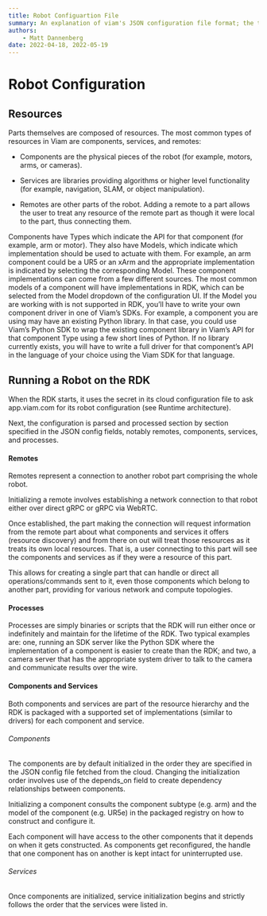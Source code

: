 ```yaml
---
title: Robot Configuartion File
summary: An explanation of viam's JSON configuration file format; the top level fields, their meanings, and example entries.
authors:
    - Matt Dannenberg
date: 2022-04-18, 2022-05-19
---
```

# Robot Configuration

## Resources
Parts themselves are composed of resources.
The most common types of resources in Viam are components, services, and remotes:

* Components are the physical pieces of the robot (for example, motors, arms, or cameras).

* Services are libraries providing algorithms or higher level functionality (for example, navigation, SLAM, or object manipulation).

* Remotes are other parts of the robot.
Adding a remote to a part allows the user to treat any resource of the remote part as though it were local to the part, thus connecting them.

Components have Types which indicate the API for that component (for example, arm or motor).
They also have Models, which indicate which implementation should be used to actuate with them.
For example, an arm component could be a UR5 or an xArm and the appropriate implementation is indicated by selecting the corresponding Model.
These component implementations can come from a few different sources.
The most common models of a component will have implementations in RDK, which can be selected from the Model dropdown of the configuration UI.
If the Model you are working with is not supported in RDK, you’ll have to write your own component driver in one of Viam’s SDKs.
For example, a component you are using may have an existing Python library.
In that case, you could use Viam’s Python SDK to wrap the existing component library in Viam’s API for that component Type using a few short lines of Python.
If no library currently exists, you will have to write a full driver for that component’s API in the language of your choice using the Viam SDK for that language.

## Running a Robot on the RDK
When the RDK starts, it uses the secret in its cloud configuration file to ask app.viam.com for its robot configuration (see Runtime architecture).

Next, the configuration is parsed and processed section by section specified in the JSON config fields, notably remotes, components, services, and processes.

#### Remotes
Remotes represent a connection to another robot part comprising the whole robot.

Initializing a remote involves establishing a network connection to that robot either over direct gRPC or gRPC via WebRTC.

Once established, the part making the connection will request information from the remote part about what components and services it offers (resource discovery) and from there on out will treat those resources as it treats its own local resources.
That is, a user connecting to this part will see the components and services as if they were a resource of this part.

This allows for creating a single part that can handle or direct all operations/commands sent to it, even those components which belong to another part, providing for various network and compute topologies.

#### Processes
Processes are simply binaries or scripts that the RDK will run either once or indefinitely and maintain for the lifetime of the RDK.
Two typical examples are: one, running an SDK server like the Python SDK where the implementation of a component is easier to create than the RDK; and two, a camera server that has the appropriate system driver to talk to the camera and communicate results over the wire.

#### Components and Services
Both components and services are part of the resource hierarchy and the RDK is packaged with a supported set of implementations (similar to drivers) for each component and service.

###### Components
The components are by default initialized in the order they are specified in the JSON config file fetched from the cloud.
Changing the initialization order involves use of the depends_on field to create dependency relationships between components.

Initializing a component consults the component subtype (e.g. arm) and the model of the component (e.g. UR5e) in the packaged registry on how to construct and configure it.

Each component will have access to the other components that it depends on when it gets constructed.
As components get reconfigured, the handle that one component has on another is kept intact for uninterrupted use.

###### Services
Once components are initialized, service initialization begins and strictly follows the order that the services were listed in.

